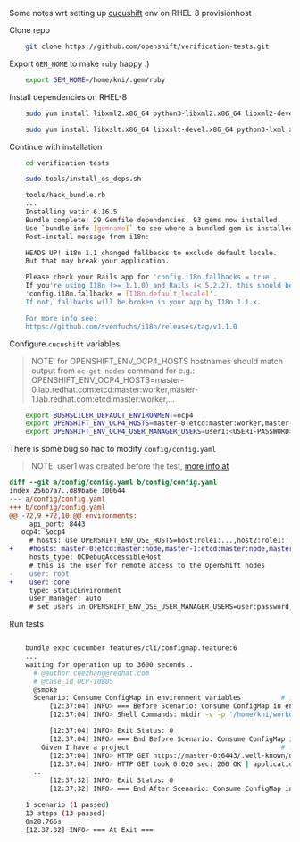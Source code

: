 Some notes wrt setting up [cucushift](https://github.com/openshift/verification-tests) env on RHEL-8 provisionhost

Clone repo
```bash
    git clone https://github.com/openshift/verification-tests.git
```

Export `GEM_HOME` to make `ruby` happy :)
```bash
    export GEM_HOME=/home/kni/.gem/ruby
```

Install dependencies on RHEL-8
```bash
    sudo yum install libxml2.x86_64 python3-libxml2.x86_64 libxml2-devel.x86_64 python3-lxml.x86_64

    sudo yum install libxslt.x86_64 libxslt-devel.x86_64 python3-lxml.x86_64 python2-lxml.x86_64

```

Continue with installation
``` bash
    cd verification-tests

    sudo tools/install_os_deps.sh

    tools/hack_bundle.rb
    ...
    Installing watir 6.16.5
    Bundle complete! 29 Gemfile dependencies, 93 gems now installed.
    Use `bundle info [gemname]` to see where a bundled gem is installed.
    Post-install message from i18n:

    HEADS UP! i18n 1.1 changed fallbacks to exclude default locale.
    But that may break your application.

    Please check your Rails app for 'config.i18n.fallbacks = true'.
    If you're using I18n (>= 1.1.0) and Rails (< 5.2.2), this should be
    'config.i18n.fallbacks = [I18n.default_locale]'.
    If not, fallbacks will be broken in your app by I18n 1.1.x.

    For more info see:
    https://github.com/svenfuchs/i18n/releases/tag/v1.1.0
```

Configure `cucushift` variables

> NOTE: for OPENSHIFT\_ENV\_OCP4\_HOSTS hostnames should match output from `oc get nodes` command
>       for e.g.: OPENSHIFT_ENV_OCP4_HOSTS=master-0.lab.redhat.com:etcd:master:worker,master-1.lab.redhat.com:etcd:master:worker,...

``` bash
    export BUSHSLICER_DEFAULT_ENVIRONMENT=ocp4
    export OPENSHIFT_ENV_OCP4_HOSTS=master-0:etcd:master:worker,master-1:etcd:master:worker,master-2:etcd:master:worker
    export OPENSHIFT_ENV_OCP4_USER_MANAGER_USERS=user1:<USER1-PASSWORD>
```

There is some bug so had to modify `config/config.yaml`

> NOTE: user1 was created before the test, [more info at](https://gitlab.cee.redhat.com/yprokule/ocp4-misc/blob/master/add-http-auth.md)

```diff
diff --git a/config/config.yaml b/config/config.yaml
index 256b7a7..d89ba6e 100644
--- a/config/config.yaml
+++ b/config/config.yaml
@@ -72,9 +72,10 @@ environments:
     api_port: 8443
   ocp4: &ocp4
     # hosts: use OPENSHIFT_ENV_OSE_HOSTS=host:role1:...,host2:role1:...
+    #hosts: master-0:etcd:master:node,master-1:etcd:master:node,master-2:etcd:master:node
     hosts_type: OCDebugAccessibleHost
     # this is the user for remote access to the OpenShift nodes
-    user: root
+    user: core
     type: StaticEnvironment
     user_manager: auto
     # set users in OPENSHIFT_ENV_OSE_USER_MANAGER_USERS=user:password,...
```

Run tests
```bash

    bundle exec cucumber features/cli/configmap.feature:6
    ...
    waiting for operation up to 3600 seconds..
      # @author chezhang@redhat.com
      # @case_id OCP-10805
      @smoke
      Scenario: Consume ConfigMap in environment variables          # features/cli/configmap.feature:6
          [12:37:04] INFO> === Before Scenario: Consume ConfigMap in environment variables ===
          [12:37:04] INFO> Shell Commands: mkdir -v -p '/home/kni/workdir/worker-1-kni'

          [12:37:04] INFO> Exit Status: 0
          [12:37:04] INFO> === End Before Scenario: Consume ConfigMap in environment variables ===
        Given I have a project                                      # features/step_definitions/project.rb:7
          [12:37:04] INFO> HTTP GET https://master-0:6443/.well-known/oauth-authorization-server
          [12:37:04] INFO> HTTP GET took 0.020 sec: 200 OK | application/json 624 bytes
      ..
          [12:37:32] INFO> Exit Status: 0
          [12:37:32] INFO> === End After Scenario: Consume ConfigMap in environment variables ===

    1 scenario (1 passed)
    13 steps (13 passed)
    0m28.766s
    [12:37:32] INFO> === At Exit ===
```
